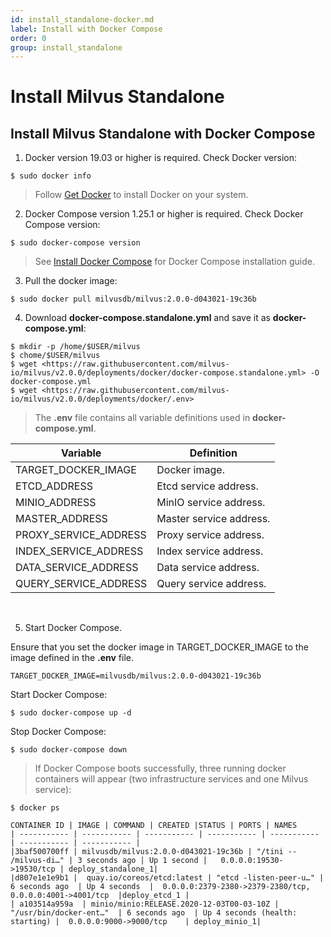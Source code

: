 ```yaml
---
id: install_standalone-docker.md
label: Install with Docker Compose
order: 0
group: install_standalone 
---
```


# Install Milvus Standalone

## Install Milvus Standalone with Docker Compose

1. Docker version 19.03 or higher is required. Check Docker version:

```
$ sudo docker info
```

> Follow [Get Docker](https://docs.docker.com/get-docker/) to install Docker on your system.

2. Docker Compose version 1.25.1 or higher is required. Check Docker Compose version:

```
$ sudo docker-compose version
```

> See [Install Docker Compose](https://docs.docker.com/compose/install/) for Docker Compose installation guide.

3. Pull the docker image:

```
$ sudo docker pull milvusdb/milvus:2.0.0-d043021-19c36b
```

4. Download **docker-compose.standalone.yml** and save it as **docker-compose.yml**:

```
$ mkdir -p /home/$USER/milvus
$ chome/$USER/milvus
$ wget <https://raw.githubusercontent.com/milvus-io/milvus/v2.0.0/deployments/docker/docker-compose.standalone.yml> -O docker-compose.yml
$ wget <https://raw.githubusercontent.com/milvus-io/milvus/v2.0.0/deployments/docker/.env>
```
> The **.env** file contains all variable definitions used in **docker-compose.yml**.

| Variable      | Definition |
| ----------- | ----------- |
| TARGET_DOCKER_IMAGE         | Docker image.       |
| ETCD_ADDRESS   | 	Etcd service address.        |
| MINIO_ADDRESS      | MinIO service address.       |
| MASTER_ADDRESS   | Master service address.        |
| PROXY_SERVICE_ADDRESS      | Proxy service address.       |
| INDEX_SERVICE_ADDRESS   | Index service address.        |
| DATA_SERVICE_ADDRESS      | Data service address.       |
| QUERY_SERVICE_ADDRESS   | Query service address.        |

<br/>

5. Start Docker Compose.

Ensure that you set the docker image in TARGET_DOCKER_IMAGE to the image defined in the **.env** file.

```
TARGET_DOCKER_IMAGE=milvusdb/milvus:2.0.0-d043021-19c36b
```

Start Docker Compose:

```
$ sudo docker-compose up -d 
```
Stop Docker Compose:

```
$ sudo docker-compose down
```
> If Docker Compose boots successfully, three running docker containers will appear (two infrastructure services and one Milvus service):

```
$ docker ps 

CONTAINER ID | IMAGE | COMMAND | CREATED |STATUS | PORTS | NAMES
| ----------- | ----------- | ----------- | ----------- | ----------- | ----------- | ----------- |
|3baf500700ff | milvusdb/milvus:2.0.0-d043021-19c36b | "/tini -- /milvus-di…" | 3 seconds ago | Up 1 second |   0.0.0.0:19530->19530/tcp | deploy_standalone_1|
|d807e1e1e9b1 |  quay.io/coreos/etcd:latest | "etcd -listen-peer-u…" |  6 seconds ago  | Up 4 seconds  |  0.0.0.0:2379-2380->2379-2380/tcp, 0.0.0.0:4001->4001/tcp  |deploy_etcd_1 |
| a103514a959a  | minio/minio:RELEASE.2020-12-03T00-03-10Z |   "/usr/bin/docker-ent…"  | 6 seconds ago  | Up 4 seconds (health: starting) |  0.0.0.0:9000->9000/tcp    | deploy_minio_1|

```
